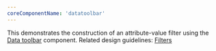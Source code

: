 ```yaml
---
coreComponentName: 'datatoolbar'
---
```

This demonstrates the construction of an attribute-value filter using the [Data toolbar](/documentation/core/components/datatoolbar) component. Related design guidelines: [Filters](/design-guidelines/usage-and-behavior/filters)
